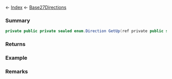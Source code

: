 ← [Index](Api-Index) ← [Base27Directions](VRageMath.Base27Directions)

### Summary

```csharp
private public private sealed enum.Direction GetUp(ref private public sealed struct.Quaternion rot)
```

### Returns

### Example

### Remarks

